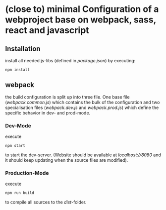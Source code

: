 # (close to) minimal Configuration of a webproject base on **webpack**, **sass**, **react** and **javascript**

## **Installation**

install all needed js-libs (defined in *package.json*) by executing:

    npm install

## **webpack**

the build configuration is split up into three file.
One base file (*webpack.common.js*) which contains the bulk of the configuration and two specialisation files (*webpack.dev.js* and *webpack.prod.js*) which define the specific behavior in dev- and prod-mode.

### **Dev-Mode**

execute

    npm start

to start the dev-server. (Website should be available at *localhost://8080* and it should keep updating when the source files are modified).

### **Production-Mode**

execute

    npm run build

to compile all sources to the *dist*-folder.
